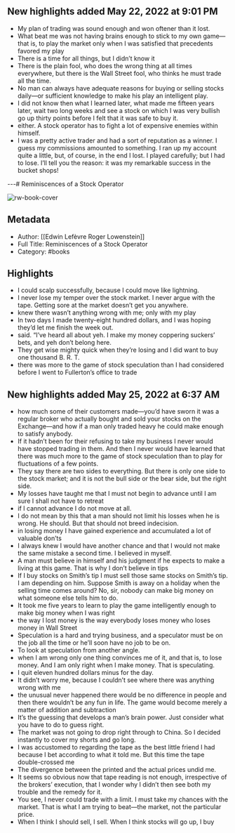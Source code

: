 ## New highlights added May 22, 2022 at 9:01 PM
- My plan of trading was sound enough and won oftener than it lost.
- What beat me was not having brains enough to stick to my own game—that is, to play the market only when I was satisfied that precedents favored my play
- There is a time for all things, but I didn’t know it
- There is the plain fool, who does the wrong thing at all times everywhere, but there is the Wall Street fool, who thinks he must trade all the time.
- No man can always have adequate reasons for buying or selling stocks daily—or sufficient knowledge to make his play an intelligent play.
- I did not know then what I learned later, what made me fifteen years later, wait two long weeks and see a stock on which I was very bullish go up thirty points before I felt that it was safe to buy it.
- either. A stock operator has to fight a lot of expensive enemies within himself.
- I was a pretty active trader and had a sort of reputation as a winner. I guess my commissions amounted to something. I ran up my account quite a little, but, of course, in the end I lost. I played carefully; but I had to lose. I’ll tell you the reason: it was my remarkable success in the bucket shops!

---# Reminiscences of a Stock Operator

![rw-book-cover](https://readwise-assets.s3.amazonaws.com/static/images/default-book-icon-3.40504e56b01b.png)

## Metadata
- Author: [[Edwin Lef&egrave;vre
Roger Lowenstein]]
- Full Title: Reminiscences of a Stock Operator
- Category: #books

## Highlights
- I could scalp successfully, because I could move like lightning.
- I never lose my temper over the stock market. I never argue with the tape. Getting sore at the market doesn’t get you anywhere.
- knew there wasn’t anything wrong with me; only with my play
- In two days I made twenty-eight hundred dollars, and I was hoping they’d let me finish the week out.
- said. “I’ve heard all about yeh. I make my money coppering suckers’ bets, and yeh don’t belong here.
- They get wise mighty quick when they’re losing and I did want to buy one thousand B. R. T.
- there was more to the game of stock speculation than I had considered before I went to Fullerton’s office to trade
## New highlights added May 25, 2022 at 6:37 AM
- how much some of their customers made—you’d have sworn it was a regular broker who actually bought and sold your stocks on the Exchange—and how if a man only traded heavy he could make enough to satisfy anybody.
- If it hadn’t been for their refusing to take my business I never would have stopped trading in them. And then I never would have learned that there was much more to the game of stock speculation than to play for fluctuations of a few points.
- They say there are two sides to everything. But there is only one side to the stock market; and it is not the bull side or the bear side, but the right side.
- My losses have taught me that I must not begin to advance until I am sure I shall not have to retreat
- if I cannot advance I do not move at all.
- I do not mean by this that a man should not limit his losses when he is wrong. He should. But that should not breed indecision.
- in losing money I have gained experience and accumulated a lot of valuable don’ts
- I always knew I would have another chance and that I would not make the same mistake a second time. I believed in myself.
- A man must believe in himself and his judgment if he expects to make a living at this game. That is why I don’t believe in tips
- If I buy stocks on Smith’s tip I must sell those same stocks on Smith’s tip. I am depending on him. Suppose Smith is away on a holiday when the selling time comes around? No, sir, nobody can make big money on what someone else tells him to do.
- It took me five years to learn to play the game intelligently enough to make big money when I was right
- the way I lost money is the way everybody loses money who loses money in Wall Street
- Speculation is a hard and trying business, and a speculator must be on the job all the time or he’ll soon have no job to be on.
- To look at speculation from another angle.
- when I am wrong only one thing convinces me of it, and that is, to lose money. And I am only right when I make money. That is speculating.
- I quit eleven hundred dollars minus for the day.
- It didn’t worry me, because I couldn’t see where there was anything wrong with me
- the unusual never happened there would be no difference in people and then there wouldn’t be any fun in life. The game would become merely a matter of addition and subtraction
- It’s the guessing that develops a man’s brain power. Just consider what you have to do to guess right.
- The market was not going to drop right through to China. So I decided instantly to cover my shorts and go long.
- I was accustomed to regarding the tape as the best little friend I had because I bet according to what it told me. But this time the tape double-crossed me
- The divergence between the printed and the actual prices undid me.
- It seems so obvious now that tape reading is not enough, irrespective of the brokers’ execution, that I wonder why I didn’t then see both my trouble and the remedy for it.
- You see, I never could trade with a limit. I must take my chances with the market. That is what I am trying to beat—the market, not the particular price.
- When I think I should sell, I sell. When I think stocks will go up, I buy
